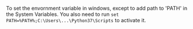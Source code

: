 To set the envornment variable in windows, except to add path to 'PATH' in the System Variables. You also need to run ```set PATH=%PATH%;C:\Users\...\Python37\Scripts``` to activate it.
